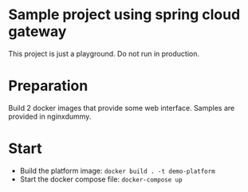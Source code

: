 # Sample project using spring cloud gateway
This project is just a playground. Do not run in production.

# Preparation
Build 2 docker images that provide some web interface. Samples are provided in nginxdummy.

# Start
* Build the platform image: `docker build . -t demo-platform`
* Start the docker compose file: `docker-compose up`

